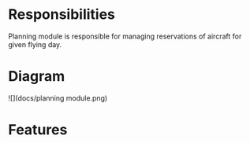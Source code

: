 # Responsibilities

Planning module is responsible for managing reservations of aircraft for given flying day.

# Diagram

![](docs/planning module.png)

# Features